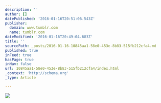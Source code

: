 ```yaml
---
description: ''
author: []
datePublished: '2016-01-16T20:51:06.543Z'
publisher:
  domain: www.tumblr.com
  name: tumblr.com
dateModified: '2016-01-16T20:49:04.683Z'
title: ''
sourcePath: _posts/2016-01-16-10845aa1-58e0-453e-8b83-515fb212cfa4.md
published: true
inFeed: true
hasPage: true
inNav: false
url: 10845aa1-58e0-453e-8b83-515fb212cfa4/index.html
_context: 'http://schema.org'
_type: Article

---
```

![](https://45.media.tumblr.com/08230462836396b504b2ca98f5f22fca/tumblr_nq9lwte4QL1rx4e71o1_500.gif)